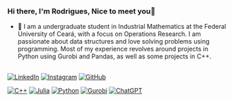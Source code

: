 ### Hi there, I'm Rodrigues, Nice to meet you👋




- 🔭 I am a undergraduate student in Industrial Mathematics at the Federal University of Ceará, with a focus on Operations Research. I am passionate about data structures and love solving problems using programming. Most of my experience revolves around projects in Python using Gurobi and Pandas, as well as some projects in C++.

##

[![LinkedIn](https://img.shields.io/badge/-LinkedIn-0077B5?style=flat-square&logo=linkedin&logoColor=white)](https://www.linkedin.com/in/seu_perfil/)
[![Instagram](https://img.shields.io/badge/-Instagram-E4405F?style=flat-square&logo=instagram&logoColor=white)](https://www.instagram.com/seu_usuario/)
[![GitHub](https://img.shields.io/badge/-GitHub-181717?style=flat-square&logo=github&logoColor=white)](https://github.com/seu_perfil/)

[![C++](https://img.shields.io/badge/-C++-00599C?style=flat-square&logo=c%2B%2B&logoColor=white)]()
[![Julia](https://img.shields.io/badge/-Julia-9558B2?style=flat-square&logo=julia&logoColor=white)]()
[![Python](https://img.shields.io/badge/-Python-3776AB?style=flat-square&logo=python&logoColor=white)]()
[![Gurobi](https://img.shields.io/badge/-Gurobi-56AA3A?style=flat-square&logo=gurobi&logoColor=white)]()
[![ChatGPT](https://img.shields.io/badge/ChatGPT-4AB197.svg?style=flat-square&logo=telegram&logoColor=white)](https://t.me/your_chat_with_ChatGPT)
